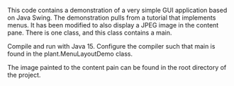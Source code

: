 This code contains a demonstration of a very simple GUI application
based on Java Swing. The demonstration pulls from a tutorial that implements
menus. It has been modified to also display a JPEG image in the content
pane. There is one class, and this class contains a main. 

Compile and run with Java 15. Configure the compiler such that main is 
found in the plant.MenuLayoutDemo class. 

The image painted to the content pain can be found in the root directory of
the project. 
